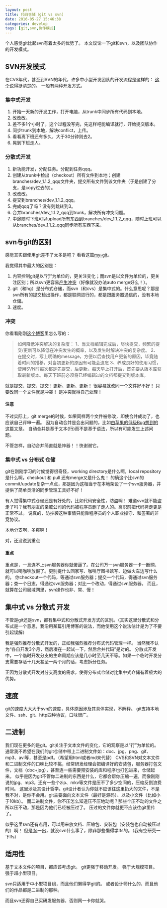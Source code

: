 ```yaml
---
layout: post
title: 代码仓储（git vs svn)
date: 2016-05-27 15:46:38
categories: develop
tags: [git,svn,协作模式]
---
```


个人感觉git比起svn有着太多的优势了。
本文议论一下git和svn，以及团队协作的开发模式。
<!--more-->

## SVN开发模式
在CVS年代，甚至到SVN的年代，许多中小型开发团队的开发流程是这样的：
[这个](http://blog.sina.com.cn/s/blog_6168c7aa0101ph0q.html)说得挺清楚的。
一般有两种开发方式。

### 集中式开发
1. 开始一天新的开发工作，打开电脑，从trunk中同步所有代码到本地。
2. 改改改。
3. 差不多1个小时了，这个过程没写完，先这样吧能编译就行，开始提交版本。
4. 同步trunk到本地，解决conflict，上传。
5. 看看离下班还有多久，大于30分钟则去2。
6. 晃到下班走人。

### 分散式开发
1. 新功能开发，分配任务。分配到任务qqq。
2. 创建从trunk中检出（checkout）所有文件到本地；创建branches/dev_1.1.2_qqq文件夹，提交所有文件到该文件夹（于是创建了分支，是copy过去的）。
3. 改改改。
4. 提交到branches/dev_1.1.2_qqq。
5. 完成qqq了吗？没有则跳转到3。
6. 合并branches/dev_1.1.2_qqq到trunk，解决所有冲突问题。
7. 中途随时下班可以upload所有东西到branches/dev_1.1.2_qqq，随时上班可以从branches/dev_1.1.2_qqq同步所有东西下来。


## svn与git的区别
感觉其实跟使用git差不了太多是吧？
看看这篇[my-git](https://github.com/xirong/my-git/blob/master/why-git.md)。

我觉得其中最大的区别是：
1. 内容控制git是以“行”为单位的，更关注变化；而svn是以文件为单位的，更关注区别；所以svn更容易[产生冲突](http://blog.csdn.net/windone0109/article/details/4857044)（好像就没办法auto merge好么！）。
2. git（和hg）是分布式仓储，而svn（和cvs）是集中式的。什么意思呢？那是svn所有的提交检出操作，都是联网进行的，都是跟服务器通信的，没有本地仓储。
3. 速度。

### 冲突
你看看刚刚[这个博客](http://blog.csdn.net/windone0109/article/details/4857044)里怎么写的：
>如何降低冲突解决的复杂度：
1、当文档编辑完成后，尽快提交，频繁的提交/更新可以降低在冲突发生的概率，以及发生时解决冲突的复杂度。
2、在提交时，写上明确的message，方便以后查找用户更新的原因，毕竟随着时间的推移，对当初更新的原因有可能会遗忘
3、养成良好的使用习惯，使用SVN时每次都是先提交，后更新。每天早上打开后，首先要从版本库获取最新版本。每天下班前必须将已经编辑过的文档都提交到版本库。

就是提交、提交、提交！更新、更新、更新！
很容易就改同一个文件好不好！
只要改同一个文件就是冲突！
是冲突就得自己处理！

#### 注意
不过实际上，git merge的时候，如果同样两个文件被修改，即使合并成功了，也应该自己评审一遍。
因为自动合并是会出问题的，比如[由苹果的低级Bug想到的](http://coolshell.cn/articles/11112.html)这篇文章。
自动合并是基于文本(行)而不是基于语法，所以有可能发生上述问题。

不管怎样，自动合并简直就是神器！！快谢谢它。

### 集中式 vs 分布式 仓储
git在刚刚学习的时候觉得很奇怪，working directory是什么啊，local repository是什么啊，checkout 和 pull 还有merge又是什么鬼！
的确这个比svn的commit/update复杂一点点，那是因为这相当于在本地架设了一个svn服务器，并提供了简单灵活的同步管理工具好不好！

有人觉得集中式仓储还是有好处的，比如代码安全性，防盗啊！
难道svn就不能盗走了吗？我有朋友的亲戚公司的代码被程序员删了走人的。离职前把代码拷走更是正常不过。
说真的，防抄袭这种事情只能靠程序员的个人职业操守、和签署的非竞协议。

本地分支啊，多爽啊！

对，还没说到重点
#### 重点
重点是，一旦连不上svn服务器你就傻逼了。在公司万一svn服务器一卡一断网，就可以喝咖啡放假了。更别提什么回家写、咖啡厅图书馆写、边做火车边写什么的。
你checkout一个代码，等通过svn服务器；提交一个代码，得通过svn服务器；查一个日志，得通过svn服务器；对比一个改动，得通过svn服务器。
而且，就算在公司局域网里，svn操作也非、常、慢！

## 集中式 vs 分散式 开发
不管是git还是svn，都有集中式和分散式开发方式的区别。（其实这里分散式和分布式是一个意思，我沿用某篇引用博客的说法，而他使用这个说法估计是为了不要引起误解）

我是强烈推荐分散式开发的，正如我强烈推荐分布式代码管理一样。
当然我不认为“各自开发3个月，然后凑在一起试一下，然后合并代码”是对的。
分散式开发中，一个临时开发分支的生命周期应该是几小时至几天不等。如果一个临时开发分支需要存活十几天甚至一两个月的话，考虑拆分任务。

正因为分散式开发对分支高度的需求，使得分布式仓储对比集中式仓储有着极大的优势。

## 速度
git的速度大大大于svn的速度，具体原因涉及其具体实现，不解释。
git支持本地文件、ssh、git、http四种协议，口味很广。

## 二进制
我们现在更多的是git。git关注于文本文件的变化，它的观察是以“行”为单位的。
通常我不希望在我们的git仓储中带上二进制文件如：doc、jpg、png、gif、mp3、avi等，甚至是pdf。（希望用html或者md来代替）
CVS和SVN对文本文件和二进制文件的口味比较不挑，经常研发经理会把编译好的安装包，服务器打包文件，文档（doc+jpg），甚至连一些需要预安装的库和程序也打包进来，仓储起来。
似乎是因为git不管你二进制的东西是什么，它都会帮你压缩一遍，而像刚刚说的jpg、mp3，还有一些个zip、mkv等文件是压不了多少空间的，压缩反倒浪费时间。
这里涉及其设计哲学。git设计者认为你就不应该往这里扔大的文件，不是我不对，是你不会用。git主要面向文本文件（最好是源码）、以及小文件（比如小于10kb）。
而二进制文件，你不压怎么知道压不压地动呢？那些个压不动的文件之所以压不动，那是因为他们已经被压过了。
压过的文件你就更不应该往git里传了。

似乎这里svn还有点用，可以用来放文档、压缩包、安装包（安装包也自动被压过的）啊！
但是[lfs](https://git-lfs.github.com/)一出，就没svn什么事了，除非那些懒得学lfs的。（我有空研究一下lfs）

## 适用性
基于文本文件的项目，都应该考虑git。
git更强于移动开发。
强于大规模项目。
强于超小型项目。

svn只适用于中小型项目组，而且他们懒得学git的。
或者设计师什么的，而且他们的作品都是二进制的那种。

而且svn还得自己买研发服务器，否则网一卡你就哭。
